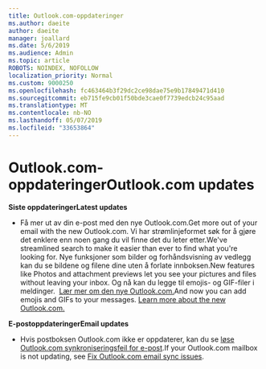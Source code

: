 ```yaml
---
title: Outlook.com-oppdateringer
ms.author: daeite
author: daeite
manager: joallard
ms.date: 5/6/2019
ms.audience: Admin
ms.topic: article
ROBOTS: NOINDEX, NOFOLLOW
localization_priority: Normal
ms.custom: 9000250
ms.openlocfilehash: fc463464b3f29dc2ce98dae75e9b17849471d410
ms.sourcegitcommit: eb715fe9cb01f50bde3cae0f7739edcb24c95aad
ms.translationtype: MT
ms.contentlocale: nb-NO
ms.lasthandoff: 05/07/2019
ms.locfileid: "33653864"
---
```

# <a name="outlookcom-updates"></a><span data-ttu-id="79c46-102">Outlook.com-oppdateringer</span><span class="sxs-lookup"><span data-stu-id="79c46-102">Outlook.com updates</span></span>

<span data-ttu-id="79c46-103">**Siste oppdateringer**</span><span class="sxs-lookup"><span data-stu-id="79c46-103">**Latest updates**</span></span>

- <span data-ttu-id="79c46-104">Få mer ut av din e-post med den nye Outlook.com.</span><span class="sxs-lookup"><span data-stu-id="79c46-104">Get more out of your email with the new Outlook.com.</span></span> <span data-ttu-id="79c46-105">Vi har strømlinjeformet søk for å gjøre det enklere enn noen gang du vil finne det du leter etter.</span><span class="sxs-lookup"><span data-stu-id="79c46-105">We've streamlined search to make it easier than ever to find what you're looking for.</span></span> <span data-ttu-id="79c46-106">Nye funksjoner som bilder og forhåndsvisning av vedlegg kan du se bildene og filene dine uten å forlate innboksen.</span><span class="sxs-lookup"><span data-stu-id="79c46-106">New features like Photos and attachment previews let you see your pictures and files without leaving your inbox.</span></span> <span data-ttu-id="79c46-107">Og nå kan du legge til emojis- og GIF-filer i meldinger.  [Lær mer om den nye Outlook.com.](https://support.office.com/article/40676ad0-c831-45ac-a023-5be633be798d)</span><span class="sxs-lookup"><span data-stu-id="79c46-107">And now you can add emojis and GIFs to your messages. [Learn more about the new Outlook.com.](https://support.office.com/article/40676ad0-c831-45ac-a023-5be633be798d)</span></span>

<span data-ttu-id="79c46-108">**E-postoppdateringer**</span><span class="sxs-lookup"><span data-stu-id="79c46-108">**Email updates**</span></span>

- <span data-ttu-id="79c46-109">Hvis postboksen Outlook.com ikke er oppdaterer, kan du se [løse Outlook.com synkroniseringsfeil for e-post](https://support.office.com/article/d39e3341-8d79-4bf1-b3c7-ded602233642).</span><span class="sxs-lookup"><span data-stu-id="79c46-109">If your Outlook.com mailbox is not updating, see [Fix Outlook.com email sync issues](https://support.office.com/article/d39e3341-8d79-4bf1-b3c7-ded602233642).</span></span>
